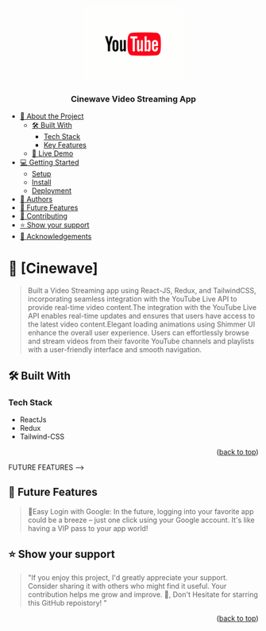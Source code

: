 <div align="center">
  <!-- You are encouraged to replace this logo with your own! Otherwise you can also remove it. -->
  <img src="./src/assets/youtube-logo.gif" alt="logo" width="200"  height="auto" />
  <br/>

  <h3><b>Cinewave Video Streaming App</b></h3>
</div>

<!-- TABLE OF CONTENTS -->

- [📖 About the Project](#about-project)
  - [🛠 Built With](#built-with)
    - [Tech Stack](#tech-stack)
    - [Key Features](#key-features)
  - [🚀 Live Demo](#live-demo)
- [💻 Getting Started](#getting-started)
  - [Setup](#setup)
  - [Install](#install)
  - [Deployment](#deployment)
- [👥 Authors](#authors)
- [🔭 Future Features](#future-features)
- [🤝 Contributing](#contributing)
- [⭐️ Show your support](#support)
- [🙏 Acknowledgements](#acknowledgements)

<!-- PROJECT DESCRIPTION -->

# 🚀 [Cinewave] <a name="about-project"></a>

> Built a Video Streaming app using React-JS, Redux, and TailwindCSS, incorporating seamless
integration with the YouTube Live API to provide real-time video content.The integration with the YouTube Live API enables real-time updates and ensures that users have access
to the latest video content.Elegant loading animations using Shimmer UI enhance the overall user experience. Users can effortlessly browse and stream videos from their favorite YouTube channels and playlists with a user-friendly
interface and smooth navigation.


## 🛠 Built With <a name="built-with"></a>

### Tech Stack <a name="tech-stack"></a>

* ReactJs
* Redux
* Tailwind-CSS

<!-- Features -->

<!-- ### 🎯 Key Features <a name="key-features"></a>

> 🎥 Dynamic Content: VanakkamFood ensures a vibrant user experience by dynamically updating content, offering real-time information on menus, availability, and promotions, keeping users engaged with the latest offerings.

> 📌Seamless Navigation: With React Router DOM, the app provides a smooth and intuitive navigation experience, enabling users to effortlessly explore different sections, from discovering restaurants to tracking orders, without disruptions.

> 🌏Swiggy Live APIs Integration for generating data about restaurants: Leveraging live Swiggy APIs, VanakkamFood delivers up-to-the-minute data on restaurants, empowering users with accurate and reliable information to make informed choices when selecting their preferred dining options.

> 🔐State Management with Redux: VanakkamFood ensures a scalable and organized application state with Redux, streamlining data flow and providing a centralized management system for a seamless user experience.

> 🔖 Search Results Caching: The app optimizes performance by caching search results, enhancing speed and responsiveness for users who frequently search for specific restaurants or cuisines.

> 🔍Optimized Search: VanakkamFood employs an optimized search functionality, enabling users to swiftly find their desired restaurants or dishes, enhancing the overall user experience.

> 🚀Lazy Loading & Code Splitting: The application optimizes performance by employing lazy loading and code splitting techniques, ensuring that only necessary components are loaded, thereby reducing initial page load times and improving overall responsiveness.

> ⚡Custom Hook: VanakkamFood utilizes custom hooks, enhancing code reusability and maintainability, allowing for a more efficient development process and a streamlined architecture.

> 🚀Optimized API Requests: The app minimizes network overhead by optimizing API requests, ensuring efficient communication between the front-end and Swiggy's live APIs, resulting in faster data retrieval and improved user experience.

> ✨Shimmer UI: VanakkamFood enhances user interface transitions with shimmer UI, providing a visually appealing loading effect during data retrieval, creating a polished and engaging experience for users while waiting for content to load.

<!-- - **[Swiggy Live APIs Integration]**
- **[State Management]**
- **[Shimmer UI]** -->

<!-- ## 🚀 Live Demo <a name="live-demo"></a>

- Click on the below given link to get the preview.

 <a href="https://spring-flowers-school.vercel.app/">
<img src="https://img.shields.io/badge/Vercel-000000?style=for-the-badge&logo=vercel&logoColor=white">
</a> -->

<p align="right">(<a href="#readme-top">back to top</a>)</p>

FUTURE FEATURES -->

## 🔭 Future Features <a name="future-features"></a>


> 🔐Easy Login with Google: In the future, logging into your favorite app could be a breeze – just one click using your Google account. It's like having a VIP pass to your app world!

<!-- - **[Payment Mode Integration]**
- **[User Authentication]** -->


## ⭐️ Show your support <a name="support"></a>

> "If you enjoy this project, I'd greatly appreciate your support. Consider sharing it with others who might find it useful. Your contribution helps me grow and improve. 🚀, Don't Hesitate for starring this GitHub repoistory! "

<p align="right">(<a href="#readme-top">back to top</a>)</p>